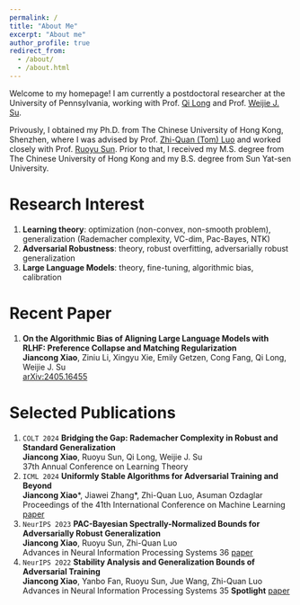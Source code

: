 ```yaml
---
permalink: /
title: "About Me"
excerpt: "About me"
author_profile: true
redirect_from: 
  - /about/
  - /about.html
---
```


 	
Welcome to my homepage! I am currently a postdoctoral researcher at the University of Pennsylvania, working with Prof. [Qi Long](https://www.med.upenn.edu/long-lab/) and Prof. [Weijie J. Su](http://www-stat.wharton.upenn.edu/~suw/). 

Privously, I obtained my Ph.D. from The Chinese University of Hong Kong, Shenzhen, where I was advised by Prof. [Zhi-Quan (Tom) Luo](https://sds.cuhk.edu.cn/en/teacher/214) and worked closely with Prof. [Ruoyu Sun](https://ruoyus.github.io). Prior to that, I received my M.S. degree from The Chinese University of Hong Kong and my B.S. degree from Sun Yat-sen University.

Research Interest
======
1. **Learning theory**: optimization (non-convex, non-smooth problem), generalization (Rademacher complexity, VC-dim, Pac-Bayes, NTK)
2. **Adversarial Robustness**: theory, robust overfitting, adversarially robust generalization
3. **Large Language Models**:  theory, fine-tuning, algorithmic bias, calibration

Recent Paper
======
1. **On the Algorithmic Bias of Aligning Large Language Models with RLHF: Preference Collapse and Matching Regularization**  
   **Jiancong Xiao**, Ziniu Li, Xingyu Xie, Emily Getzen, Cong Fang, Qi Long, Weijie J. Su  
   [arXiv:2405.16455](https://arxiv.org/abs/2405.16455)

Selected Publications
======
1. ``COLT 2024`` **Bridging the Gap: Rademacher Complexity in Robust and Standard Generalization**    
   **Jiancong Xiao**, Ruoyu Sun, Qi Long, Weijie J. Su  
   37th Annual Conference on Learning Theory
1. ``ICML 2024`` **Uniformly Stable Algorithms for Adversarial Training and Beyond**  
   **Jiancong Xiao***, Jiawei Zhang*, Zhi-Quan Luo, Asuman Ozdaglar  
   Proceedings of the 41th International Conference on Machine Learning [paper](https://arxiv.org/abs/2405.01817)  
1. ``NeurIPS 2023`` **PAC-Bayesian Spectrally-Normalized Bounds for Adversarially Robust Generalization**  
   **Jiancong Xiao**, Ruoyu Sun, Zhi-Quan Luo  
   Advances in Neural Information Processing Systems 36 [paper](https://proceedings.neurips.cc/paper_files/paper/2023/hash/720991812855c99df50bc8b36966cd81-Abstract-Conference.html)
1. ``NeurIPS 2022`` **Stability Analysis and Generalization Bounds of Adversarial Training**  
   **Jiancong Xiao**, Yanbo Fan, Ruoyu Sun, Jue Wang, Zhi-Quan Luo  
   Advances in Neural Information Processing Systems 35 **Spotlight** [paper](https://proceedings.neurips.cc/paper_files/paper/2022/hash/637de5e2a7a77f741b0b84bd61c83125-Abstract-Conference.html) 

